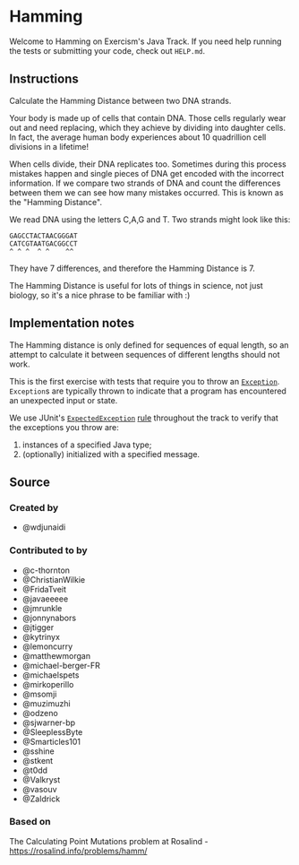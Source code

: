 # Hamming

Welcome to Hamming on Exercism's Java Track.
If you need help running the tests or submitting your code, check out `HELP.md`.

## Instructions

Calculate the Hamming Distance between two DNA strands.

Your body is made up of cells that contain DNA.
Those cells regularly wear out and need replacing, which they achieve by dividing into daughter cells.
In fact, the average human body experiences about 10 quadrillion cell divisions in a lifetime!

When cells divide, their DNA replicates too.
Sometimes during this process mistakes happen and single pieces of DNA get encoded with the incorrect information.
If we compare two strands of DNA and count the differences between them we can see how many mistakes occurred.
This is known as the "Hamming Distance".

We read DNA using the letters C,A,G and T.
Two strands might look like this:

    GAGCCTACTAACGGGAT
    CATCGTAATGACGGCCT
    ^ ^ ^  ^ ^    ^^

They have 7 differences, and therefore the Hamming Distance is 7.

The Hamming Distance is useful for lots of things in science, not just biology, so it's a nice phrase to be familiar with :)

## Implementation notes

The Hamming distance is only defined for sequences of equal length, so an attempt to calculate it between sequences of different lengths should not work.

This is the first exercise with tests that require you to throw an
[`Exception`](https://docs.oracle.com/javase/8/docs/api/java/lang/Exception.html). `Exception`s are typically thrown to
indicate that a program has encountered an unexpected input or state.

We use JUnit's [`ExpectedException`](http://junit.org/junit4/javadoc/4.12/org/junit/rules/ExpectedException.html)
[rule](https://github.com/junit-team/junit4/wiki/rules) throughout the track to verify that the exceptions you throw
are:

1. instances of a specified Java type;
2. (optionally) initialized with a specified message.

## Source

### Created by

- @wdjunaidi

### Contributed to by

- @c-thornton
- @ChristianWilkie
- @FridaTveit
- @javaeeeee
- @jmrunkle
- @jonnynabors
- @jtigger
- @kytrinyx
- @lemoncurry
- @matthewmorgan
- @michael-berger-FR
- @michaelspets
- @mirkoperillo
- @msomji
- @muzimuzhi
- @odzeno
- @sjwarner-bp
- @SleeplessByte
- @Smarticles101
- @sshine
- @stkent
- @t0dd
- @Valkryst
- @vasouv
- @Zaldrick

### Based on

The Calculating Point Mutations problem at Rosalind - https://rosalind.info/problems/hamm/